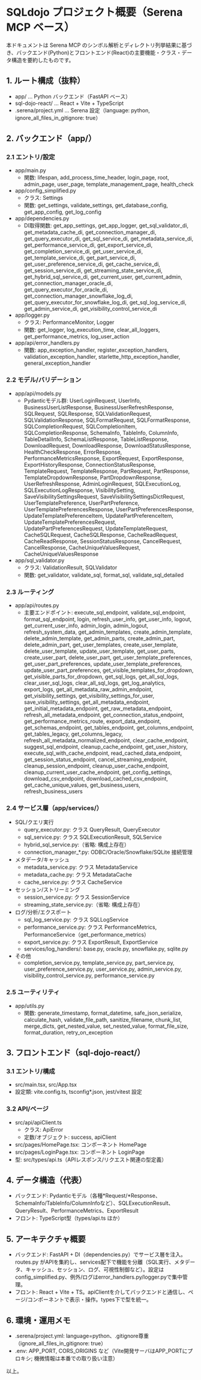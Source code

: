 # SQLdojo プロジェクト概要（Serena MCP ベース）

本ドキュメントは Serena MCP のシンボル解析とディレクトリ列挙結果に基づき、バックエンド(Python)とフロントエンド(React)の主要機能・クラス・データ構造を要約したものです。

## 1. ルート構成（抜粋）
- app/ … Python バックエンド（FastAPI ベース）
- sql-dojo-react/ … React + Vite + TypeScript
- .serena/project.yml … Serena 設定（language: python, ignore_all_files_in_gitignore: true）

## 2. バックエンド（app/）
### 2.1 エントリ/設定
- app/main.py
  - 関数: lifespan, add_process_time_header, login_page, root, admin_page, user_page, template_management_page, health_check
- app/config_simplified.py
  - クラス: Settings
  - 関数: get_settings, validate_settings, get_database_config, get_app_config, get_log_config
- app/dependencies.py
  - DI取得関数: get_app_settings, get_app_logger, get_sql_validator_di, get_metadata_cache_di, get_connection_manager_di, get_query_executor_di, get_sql_service_di, get_metadata_service_di, get_performance_service_di, get_export_service_di, get_completion_service_di, get_user_service_di, get_template_service_di, get_part_service_di, get_user_preference_service_di, get_cache_service_di, get_session_service_di, get_streaming_state_service_di, get_hybrid_sql_service_di, get_current_user, get_current_admin, get_connection_manager_oracle_di, get_query_executor_for_oracle_di, get_connection_manager_snowflake_log_di, get_query_executor_for_snowflake_log_di, get_sql_log_service_di, get_admin_service_di, get_visibility_control_service_di
- app/logger.py
  - クラス: PerformanceMonitor, Logger
  - 関数: get_logger, log_execution_time, clear_all_loggers, get_performance_metrics, log_user_action
- app/api/error_handlers.py
  - 関数: app_exception_handler, register_exception_handlers, validation_exception_handler, starlette_http_exception_handler, general_exception_handler

### 2.2 モデル/バリデーション
- app/api/models.py
  - Pydanticモデル群: UserLoginRequest, UserInfo, BusinessUserListResponse, BusinessUserRefreshResponse, SQLRequest, SQLResponse, SQLValidationRequest, SQLValidationResponse, SQLFormatRequest, SQLFormatResponse, SQLCompletionRequest, SQLCompletionItem, SQLCompletionResponse, SchemaInfo, TableInfo, ColumnInfo, TableDetailInfo, SchemaListResponse, TableListResponse, DownloadRequest, DownloadResponse, DownloadStatusResponse, HealthCheckResponse, ErrorResponse, PerformanceMetricsResponse, ExportRequest, ExportResponse, ExportHistoryResponse, ConnectionStatusResponse, TemplateRequest, TemplateResponse, PartRequest, PartResponse, TemplateDropdownResponse, PartDropdownResponse, UserRefreshResponse, AdminLoginRequest, SQLExecutionLog, SQLExecutionLogResponse, VisibilitySetting, SaveVisibilitySettingsRequest, SaveVisibilitySettingsDictRequest, UserTemplatePreference, UserPartPreference, UserTemplatePreferencesResponse, UserPartPreferencesResponse, UpdateTemplatePreferenceItem, UpdatePartPreferenceItem, UpdateTemplatePreferencesRequest, UpdatePartPreferencesRequest, UpdateTemplateRequest, CacheSQLRequest, CacheSQLResponse, CacheReadRequest, CacheReadResponse, SessionStatusResponse, CancelRequest, CancelResponse, CacheUniqueValuesRequest, CacheUniqueValuesResponse
- app/sql_validator.py
  - クラス: ValidationResult, SQLValidator
  - 関数: get_validator, validate_sql, format_sql, validate_sql_detailed

### 2.3 ルーティング
- app/api/routes.py
  - 主要エンドポイント: execute_sql_endpoint, validate_sql_endpoint, format_sql_endpoint, login, refresh_user_info, get_user_info, logout, get_current_user_info, admin_login, admin_logout, refresh_system_data, get_admin_templates, create_admin_template, delete_admin_template, get_admin_parts, create_admin_part, delete_admin_part, get_user_templates, create_user_template, delete_user_template, update_user_template, get_user_parts, create_user_part, delete_user_part, get_user_template_preferences, get_user_part_preferences, update_user_template_preferences, update_user_part_preferences, get_visible_templates_for_dropdown, get_visible_parts_for_dropdown, get_sql_logs, get_all_sql_logs, clear_user_sql_logs, clear_all_sql_logs, get_log_analytics, export_logs, get_all_metadata_raw_admin_endpoint, get_visibility_settings, get_visibility_settings_for_user, save_visibility_settings, get_all_metadata_endpoint, get_initial_metadata_endpoint, get_raw_metadata_endpoint, refresh_all_metadata_endpoint, get_connection_status_endpoint, get_performance_metrics_route, export_data_endpoint, get_schemas_endpoint, get_tables_endpoint, get_columns_endpoint, get_tables_legacy, get_columns_legacy, refresh_all_metadata_normalized_endpoint, clear_cache_endpoint, suggest_sql_endpoint, cleanup_cache_endpoint, get_user_history, execute_sql_with_cache_endpoint, read_cached_data_endpoint, get_session_status_endpoint, cancel_streaming_endpoint, cleanup_session_endpoint, cleanup_user_cache_endpoint, cleanup_current_user_cache_endpoint, get_config_settings, download_csv_endpoint, download_cached_csv_endpoint, get_cache_unique_values, get_business_users, refresh_business_users

### 2.4 サービス層（app/services/）
- SQL/クエリ実行
  - query_executor.py: クラス QueryResult, QueryExecutor
  - sql_service.py: クラス SQLExecutionResult, SQLService
  - hybrid_sql_service.py:（省略: 構成上存在）
  - connection_manager_*.py: ODBC/Oracle/Snowflake/SQLite 接続管理
- メタデータ/キャッシュ
  - metadata_service.py: クラス MetadataService
  - metadata_cache.py: クラス MetadataCache
  - cache_service.py: クラス CacheService
- セッション/ストリーミング
  - session_service.py: クラス SessionService
  - streaming_state_service.py:（省略: 構成上存在）
- ログ/分析/エクスポート
  - sql_log_service.py: クラス SQLLogService
  - performance_service.py: クラス PerformanceMetrics, PerformanceService（get_performance_metrics）
  - export_service.py: クラス ExportResult, ExportService
  - services/log_handlers/: base.py, oracle.py, snowflake.py, sqlite.py
- その他
  - completion_service.py, template_service.py, part_service.py, user_preference_service.py, user_service.py, admin_service.py, visibility_control_service.py, performance_service.py

### 2.5 ユーティリティ
- app/utils.py
  - 関数: generate_timestamp, format_datetime, safe_json_serialize, calculate_hash, validate_file_path, sanitize_filename, chunk_list, merge_dicts, get_nested_value, set_nested_value, format_file_size, format_duration, retry_on_exception

## 3. フロントエンド（sql-dojo-react/）
### 3.1 エントリ/構成
- src/main.tsx, src/App.tsx
- 設定類: vite.config.ts, tsconfig*.json, jest/vitest 設定

### 3.2 API/ページ
- src/api/apiClient.ts
  - クラス: ApiError
  - 定数/オブジェクト: success, apiClient
- src/pages/HomePage.tsx: コンポーネント HomePage
- src/pages/LoginPage.tsx: コンポーネント LoginPage
- 型: src/types/api.ts（APIレスポンス/リクエスト関連の型定義）

## 4. データ構造（代表）
- バックエンド: Pydanticモデル（各種*Request/*Response、SchemaInfo/TableInfo/ColumnInfoなど）、SQLExecutionResult、QueryResult、PerformanceMetrics、ExportResult
- フロント: TypeScript型（types/api.ts ほか）

## 5. アーキテクチャ概要
- バックエンド: FastAPI + DI（dependencies.py）でサービス層を注入。routes.py がAPIを集約し、services配下で機能を分離（SQL実行、メタデータ、キャッシュ、セッション、ログ、可視性制御など）。設定はconfig_simplified.py、例外/ログはerror_handlers.py/logger.pyで集中管理。
- フロント: React + Vite + TS。apiClientを介してバックエンドと通信し、ページ/コンポーネントで表示・操作。types下で型を統一。

## 6. 環境・運用メモ
- .serena/project.yml: language=python、.gitignore尊重（ignore_all_files_in_gitignore: true）
- .env: APP_PORT, CORS_ORIGINS など（Vite開発サーバはAPP_PORTにプロキシ; 機微情報は本番での取り扱い注意）

以上。